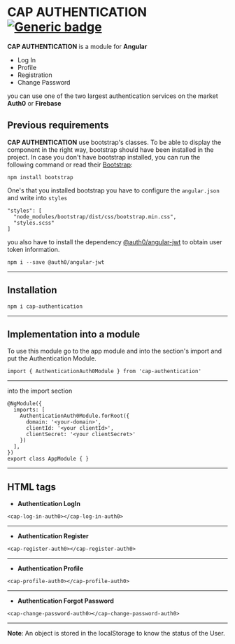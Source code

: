 # CAP AUTHENTICATION [![Generic badge](https://img.shields.io/badge/CAP-Active-<COLOR>.svg)](https://shields.io/)

**CAP AUTHENTICATION** is a module for **Angular**

* Log In
* Profile
* Registration
* Change Password

you can use one of the two largest authentication services on the market **Auth0** or **Firebase**

## **Previous requirements**
**CAP AUTHENTICATION** use bootstrap's classes. To be able to display the component in the right way, bootstrap should have been installed in the project. In case you don't have bootstrap installed, you can run the following command or read their [Bootstrap](https://getbootstrap.com/docs/4.3/getting-started/download/):
```
npm install bootstrap
```
One's that you installed bootstrap you have to configure the `angular.json` and write into `styles`
```
"styles": [
  "node_modules/bootstrap/dist/css/bootstrap.min.css",
  "styles.scss"
]
```

you also have to install the dependency [@auth0/angular-jwt](https://www.npmjs.com/package/@auth0/angular-jwt) to obtain user token information.
```
npm i --save @auth0/angular-jwt
```
---

## Installation
```
npm i cap-authentication
```
---

## Implementation into a module

To use this module go to the app module and into the section's import and put the Authentication Module.
```
import { AuthenticationAuth0Module } from 'cap-authentication'
```
---
into the import section
```
@NgModule({
  imports: [
    AuthenticationAuth0Module.forRoot({
      domain: '<your-domain>',
      clientId: '<your clientId>',
      clientSecret: '<your clientSecret>'
    })
  ],
})
export class AppModule { }
```
---

## HTML tags

*  **Authentication LogIn**
```
<cap-log-in-auth0></cap-log-in-auth0>
```
---
*  **Authentication Register**
```
<cap-register-auth0></cap-register-auth0>
```
---
*  **Authentication Profile**
```
<cap-profile-auth0></cap-profile-auth0>
```
---
*  **Authentication Forgot Password**
```
<cap-change-password-auth0></cap-change-password-auth0>
```
---
**Note**: An object is stored in the localStorage to know the status of the User.
